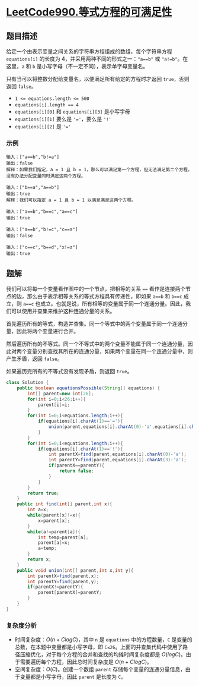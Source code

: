 # [LeetCode990.等式方程的可满足性](https://leetcode-cn.com/problems/satisfiability-of-equality-equations/)
## 题目描述
给定一个由表示变量之间关系的字符串方程组成的数组，每个字符串方程 `equations[i]` 的长度为 4，并采用两种不同的形式之一：`"a==b"` 或 `"a!=b"`。在这里，`a` 和 `b` 是小写字母（不一定不同），表示单字母变量名。

只有当可以将整数分配给变量名，以便满足所有给定的方程时才返回 `true`，否则返回 `false`。 

- `1 <= equations.length <= 500`
- `equations[i].length == 4`
- `equations[i][0]` 和 `equations[i][3]` 是小写字母
- `equations[i][1]` 要么是 `'='`，要么是 `'!'`
- `equations[i][2]` 是 `'='`

### 示例
```
输入：["a==b","b!=a"]
输出：false
解释：如果我们指定，a = 1 且 b = 1，那么可以满足第一个方程，但无法满足第二个方程。没有办法分配变量同时满足这两个方程。
```
```
输入：["b==a","a==b"]
输出：true
解释：我们可以指定 a = 1 且 b = 1 以满足满足这两个方程。
```
```
输入：["a==b","b==c","a==c"]
输出：true
```
```
输入：["a==b","b!=c","c==a"]
输出：false
```
```
输入：["c==c","b==d","x!=z"]
输出：true
```
## 题解
我们可以将每一个变量看作图中的一个节点，把相等的关系 `==` 看作是连接两个节点的边，那么由于表示相等关系的等式方程具有传递性，即如果 `a==b` 和 `b==c` 成立，则 `a==c` 也成立。也就是说，所有相等的变量属于同一个连通分量。因此，我们可以使用并查集来维护这种连通分量的关系。

首先遍历所有的等式，构造并查集。同一个等式中的两个变量属于同一个连通分量，因此将两个变量进行合并。

然后遍历所有的不等式。同一个不等式中的两个变量不能属于同一个连通分量，因此对两个变量分别查找其所在的连通分量，如果两个变量在同一个连通分量中，则产生矛盾，返回 `false`。

如果遍历完所有的不等式没有发现矛盾，则返回 `true`。

```java
class Solution {
    public boolean equationsPossible(String[] equations) {
        int[] parent=new int[26];
        for(int i=0;i<26;i++){
            parent[i]=i;
        }
        for(int i=0;i<equations.length;i++){
            if(equations[i].charAt(1)=='='){
                union(parent,equations[i].charAt(0)-'a',equations[i].charAt(3)-'a');
            }
        }
        for(int i=0;i<equations.length;i++){
            if(equations[i].charAt(1)=='!'){
                int parentX=find(parent,equations[i].charAt(0)-'a');
                int parentY=find(parent,equations[i].charAt(3)-'a');
                if(parentX==parentY){
                    return false;
                }
            }
        }
        return true;
    }
    public int find(int[] parent,int x){
        int a=x;
        while(parent[x]!=x){
            x=parent[x];
        }
        while(a!=parent[a]){
            int temp=parent[a];
            parent[a]=x;
            a=temp;
        }
        return x;
    }
    public void union(int[] parent,int x,int y){
        int parentX=find(parent,x);
        int parentY=find(parent,y);
        if(parentX!=parentY){
            parent[parentX]=parentY;
        }
    }
}
```
### 复杂度分析
- 时间复杂度：$O(n+ClogC)$，其中 `n` 是 `equations` 中的方程数量，`C` 是变量的总数，在本题中变量都是小写字母，即 `C≤26`。上面的并查集代码中使用了路径压缩优化，对于每个方程的合并和查找的均摊时间复杂度都是 $O(logC)$。由于需要遍历每个方程，因此总时间复杂度是 $O(n+ClogC)$。
- 空间复杂度：$O(C)$。创建一个数组 `parent` 存储每个变量的连通分量信息，由于变量都是小写字母，因此 `parent` 是长度为 `C`。